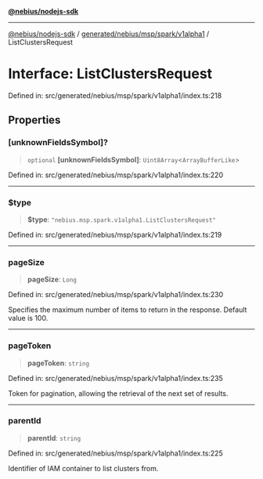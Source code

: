 [**@nebius/nodejs-sdk**](../../../../../../README.md)

***

[@nebius/nodejs-sdk](../../../../../../README.md) / [generated/nebius/msp/spark/v1alpha1](../README.md) / ListClustersRequest

# Interface: ListClustersRequest

Defined in: src/generated/nebius/msp/spark/v1alpha1/index.ts:218

## Properties

### \[unknownFieldsSymbol\]?

> `optional` **\[unknownFieldsSymbol\]**: `Uint8Array`\<`ArrayBufferLike`\>

Defined in: src/generated/nebius/msp/spark/v1alpha1/index.ts:220

***

### $type

> **$type**: `"nebius.msp.spark.v1alpha1.ListClustersRequest"`

Defined in: src/generated/nebius/msp/spark/v1alpha1/index.ts:219

***

### pageSize

> **pageSize**: `Long`

Defined in: src/generated/nebius/msp/spark/v1alpha1/index.ts:230

Specifies the maximum number of items to return in the response. Default value is 100.

***

### pageToken

> **pageToken**: `string`

Defined in: src/generated/nebius/msp/spark/v1alpha1/index.ts:235

Token for pagination, allowing the retrieval of the next set of results.

***

### parentId

> **parentId**: `string`

Defined in: src/generated/nebius/msp/spark/v1alpha1/index.ts:225

Identifier of IAM container to list clusters from.
